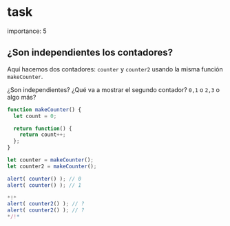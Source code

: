# task

importance: 5

## ¿Son independientes los contadores?

Aquí hacemos dos contadores: `counter` y `counter2` usando la misma función `makeCounter`.

¿Son independientes? ¿Qué va a mostrar el segundo contador? `0,1` o `2,3` o algo más?

```javascript
function makeCounter() {
  let count = 0;

  return function() {
    return count++;
  };
}

let counter = makeCounter();
let counter2 = makeCounter();

alert( counter() ); // 0
alert( counter() ); // 1

*!*
alert( counter2() ); // ?
alert( counter2() ); // ?
*/!*
```

